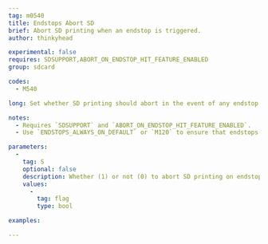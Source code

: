 ```yaml
---
tag: m0540
title: Endstops Abort SD
brief: Abort SD printing when an endstop is triggered.
author: thinkyhead

experimental: false
requires: SDSUPPORT,ABORT_ON_ENDSTOP_HIT_FEATURE_ENABLED
group: sdcard

codes:
  - M540

long: Set whether SD printing should abort in the event of any endstop being triggered. This provides a fast way to abort a print in the event of mechanical failure such as loose couplings, lost steps, diverted axes, binding, etc., which lead to axes being very far out of position.

notes:
  - Requires `SDSUPPORT` and `ABORT_ON_ENDSTOP_HIT_FEATURE_ENABLED`.
  - Use `ENDSTOPS_ALWAYS_ON_DEFAULT` or `M120` to ensure that endstops are enabled.

parameters:
  -
    tag: S
    optional: false
    description: Whether (1) or not (0) to abort SD printing on endstop hit.
    values:
      -
        tag: flag
        type: bool

examples:

---
```


